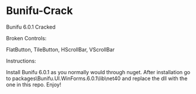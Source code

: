 # Bunifu-Crack
Bunifu 6.0.1 Cracked

Broken Controls:

FlatButton, TileButton, HScrollBar, VScrollBar

Instructions: 

Install Bunifu 6.0.1 as you normally would through nuget.
After installation go to packages\Bunifu.UI.WinForms.6.0.1\lib\net40 and replace the dll with the one in this repo.
Enjoy!
